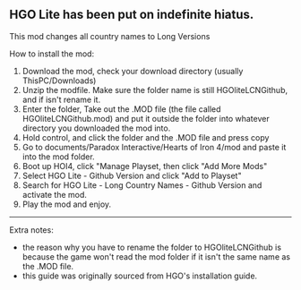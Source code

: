 HGO Lite has been put on indefinite hiatus.
---------------

This mod changes all country names to Long Versions

How to install the mod:
1) Download the mod, check your download directory (usually ThisPC/Downloads)
2) Unzip the modfile. Make sure the folder name is still HGOliteLCNGithub, and if isn't rename it.
3) Enter the folder, Take out the .MOD file (the file called HGOliteLCNGithub.mod) and put it outside the folder into whatever directory you downloaded the mod into.
4) Hold control, and click the folder and the .MOD file and press copy
5) Go to documents/Paradox Interactive/Hearts of Iron 4/mod and paste it into the mod folder.
6) Boot up HOI4, click "Manage Playset, then click "Add More Mods" 
7) Select HGO Lite - Github Version and click "Add to Playset"
8) Search for HGO Lite - Long Country Names - Github Version and activate the mod.
9) Play the mod and enjoy.
---------------
Extra notes:

- the reason why you have to rename the folder to HGOliteLCNGithub is because the game won't read the mod folder if it isn't the same name as the .MOD file.
- this guide was originally sourced from HGO's installation guide.
